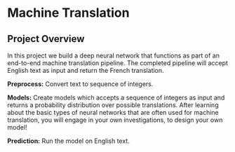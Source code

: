 # Machine Translation

## Project Overview
In this project we build a deep neural network that functions as part of an end-to-end machine translation pipeline. The completed pipeline will accept English text as input and return the French translation.

__Preprocess:__ Convert text to sequence of integers.

__Models:__ Create models which accepts a sequence of integers as input and returns a probability distribution over possible translations. After learning about the basic types of neural networks that are often used for machine translation, you will engage in your own investigations, to design your own model!

__Prediction:__ Run the model on English text.
